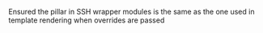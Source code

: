 Ensured the pillar in SSH wrapper modules is the same as the one used in template rendering when overrides are passed
